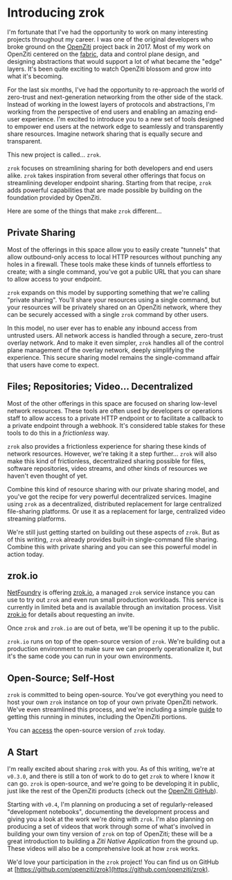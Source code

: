 # Introducing zrok

I'm fortunate that I've had the opportunity to work on many interesting projects throughout my career. I was one of the original developers who broke ground on the [OpenZiti](https://github.com/openziti/ziti) project back in 2017. Most of my work on OpenZiti centered on the [fabric](https://github.com/openziti/fabric), data and control plane design, and designing abstractions that would support a lot of what became the "edge" layers. It's been quite exciting to watch OpenZiti blossom and grow into what it's becoming. 

For the last six months, I've had the opportunity to re-approach the world of zero-trust and next-generation networking from the other side of the stack. Instead of working in the lowest layers of protocols and abstractions, I'm working from the perspective of end users and enabling an amazing end-user experience. I'm excited to introduce you to a new set of tools designed to empower end users at the network edge to seamlessly and transparently share resources. Imagine network sharing that is equally secure and transparent.

This new project is called... `zrok`.

`zrok` focuses on streamlining sharing for both developers and end users alike. `zrok` takes inspiration from several other offerings that focus on streamlining developer endpoint sharing. Starting from that recipe, `zrok` adds powerful capabilities that are made possible by building on the foundation provided by OpenZiti. 

Here are some of the things that make `zrok` different...

## Private Sharing

Most of the offerings in this space allow you to easily create "tunnels" that allow outbound-only access to local HTTP resources without punching any holes in a firewall. These tools make these kinds of tunnels effortless to create; with a single command, you've got a public URL that you can share to allow access to your endpoint.

`zrok` expands on this model by supporting something that we're calling "private sharing". You'll share your resources using a single command, but your resources will be privately shared on an OpenZiti network, where they can be securely accessed with a single `zrok` command by other users.

In this model, no user ever has to enable any inbound access from untrusted users. All network access is handled through a secure, zero-trust overlay network. And to make it even simpler, `zrok` handles all of the control plane management of the overlay network, deeply simplifying the experience. This secure sharing model remains the single-command affair that users have come to expect.

## Files; Repositories; Video... Decentralized

Most of the other offerings in this space are focused on sharing low-level network resources. These tools are often used by developers or operations staff to allow access to a private HTTP endpoint or to facilitate a callback to a private endpoint through a webhook. It's considered table stakes for these tools to do this in a _frictionless_ way.

`zrok` also provides a frictionless experience for sharing these kinds of network resources. However, we're taking it a step further... `zrok` will also make this kind of frictionless, decentralized sharing possible for files, software repositories, video streams, and other kinds of resources we haven't even thought of yet.

Combine this kind of resource sharing with our private sharing model, and you've got the recipe for very powerful decentralized services. Imagine using `zrok` as a decentralized, distributed replacement for large centralized file-sharing platforms. Or use it as a replacement for large, centralized video streaming platforms.

We're still just getting started on building out these aspects of `zrok`. But as of this writing, `zrok` already provides built-in single-command file sharing. Combine this with private sharing and you can see this powerful model in action today.

## zrok.io

[NetFoundry](https://netfoundry.io) is offering [zrok.io](https://zrok.io), a managed `zrok` service instance you can use to try out `zrok` and even run small production workloads. This service is currently in limited beta and is available through an invitation process. Visit [zrok.io](https://zrok.io) for details about requesting an invite.

Once `zrok` and `zrok.io` are out of beta, we'll be opening it up to the public.

`zrok.io` runs on top of the open-source version of `zrok`. We're building out a production environment to make sure we can properly operationalize it, but it's the same code you can run in your own environments.

## Open-Source; Self-Host

`zrok` is committed to being open-source. You've got everything you need to host your own `zrok` instance on top of your own private OpenZiti network. We've even streamlined this process, and we're including a simple [guide](https://github.com/openziti/zrok/blob/main/docs/v0.3_self_hosting_guide.md) to getting this running in minutes, including the OpenZiti portions.

You can [access](https://github.com/openziti/zrok) the open-source version of `zrok` today.

## A Start

I'm really excited about sharing `zrok` with you. As of this writing, we're at `v0.3.0`, and there is still a ton of work to do to get `zrok` to where I know it can go. `zrok` is open-source, and we're going to be developing it in public, just like the rest of the OpenZiti products (check out the [OpenZiti GitHub](https://github.com/openziti)).

Starting with `v0.4`, I'm planning on producing a set of regularly-released "development notebooks", documenting the development process and giving you a look at the work we're doing with `zrok`. I'm also planning on producing a set of videos that work through some of what's involved in building your own tiny version of `zrok` on top of OpenZiti; these will be a great introduction to building a _Ziti Native Application_ from the ground up. These videos will also be a comprehensive look at how `zrok` works.

We'd love your participation in the `zrok` project! You can find us on GitHub at [https://github.com/openziti/zrok](https://github.com/openziti/zrok).